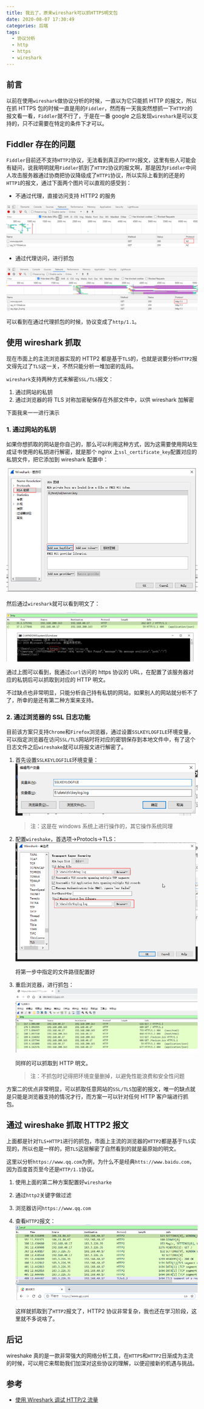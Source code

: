 ```yaml
---
title: 我云了，原来wireshark可以抓HTTPS明文包
date: 2020-08-07 17:30:49
categories: 后端
tags:
  - 协议分析
  - http
  - https
  - wireshark
---
```


## 前言

以前在使用`wireshark`做协议分析的时候，一直以为它只能抓 HTTP 的报文，所以在抓 HTTPS 包的时候一直是用的`Fiddler`，然而有一天我突然想抓一下`HTTP2`的报文看一看，`Fiddler`就不行了，于是在一番 google 之后发现`wireshark`是可以支持的，只不过需要在特定的条件下才可以。

<!--more-->

## Fiddler 存在的问题

`Fiddler`目前还不支持`HTTP2`协议，无法看到真正的`HTTP2`报文，这里有些人可能会有疑问，说我明明就用`Fiddler`抓到了`HTTP2`协议的报文啊，那是因为`Fiddler`中间人攻击服务器通过协商把协议降级成了`HTTP1`协议，所以实际上看到的还是的`HTTP1`的报文，通过下面两个图片可以直观的感受到：

- 不通过代理，直接访问支持 HTTP2 的服务

![](wireshark-capture-https/2020-08-10-10-10-24.png)

- 通过代理访问，进行抓包

![](wireshark-capture-https/2020-08-10-10-11-37.png)

可以看到在通过代理抓包的时候，协议变成了`http/1.1`。

## 使用 wireshark 抓取

现在市面上的主流浏览器实现的 HTTP2 都是基于`TLS`的，也就是说要分析`HTTP2`报文得先过了`TLS`这一关，不然只能分析一堆加密的乱码。

`wireshark`支持两种方式来解密`SSL/TLS`报文：

1. 通过网站的私钥
2. 通过浏览器的将 TLS 对称加密秘保存在外部文件中，以供 wireshark 加解密

下面我来一一进行演示

### 1. 通过网站的私钥

如果你想抓取的网站是你自己的，那么可以利用这种方式，因为这需要使用网站生成证书使用的私钥进行解密，就是那个 nginx 上`ssl_certificate_key`配置对应的私钥文件，把它添加到 wireshark 配置中：

![](wireshark-capture-https/2020-08-10-10-41-14.png)

然后通过`wireshark`就可以看到明文了：

![](wireshark-capture-https/2020-08-10-11-10-00.png)

通过上图可以看到，我通过`curl`访问的 https 协议的 URL，在配置了该服务器对应的私钥后可以抓取到对应的 HTTP 明文。

不过缺点也非常明显，只能分析自己持有私钥的网站，如果别人的网站就分析不了了，所幸的是还有第二种方案来支持。

### 2. 通过浏览器的 SSL 日志功能

目前该方案只支持`Chrome`和`Firefox`浏览器，通过设置`SSLKEYLOGFILE`环境变量，可以指定浏览器在访问`SSL/TLS`网站时将对应的密钥保存到本地文件中，有了这个日志文件之后`wireshake`就可以将报文进行解密了。

1. 首先设置`SSLKEYLOGFILE`环境变量：
   ![](wireshark-capture-https/2020-08-10-11-19-37.png)

   > 注：这是在 windows 系统上进行操作的，其它操作系统同理

2. 配置`wireshake`，首选项->Protocls->TLS：
   ![](wireshark-capture-https/2020-08-10-11-23-31.png)

   将第一步中指定的文件路径配置好

3. 重启浏览器，进行抓包：
   ![](wireshark-capture-https/2020-08-10-11-30-55.png)

   同样的可以抓取到 HTTP 明文。

   > 注：不抓包时记得把环境变量删掉，以避免性能浪费和安全性问题

方案二的优点非常明显，可以抓取任意网站的`SSL/TLS`加密的报文，唯一的缺点就是只能是浏览器支持的情况才行，而方案一可以针对任何 HTTP 客户端进行抓包。

## 通过 wireshake 抓取 HTTP2 报文

上面都是针对`TLS+HTTP1`进行的抓包，市面上主流的浏览器的`HTTP2`都是基于`TLS`实现的，所以也是一样的，把`TLS`这层解密了自然看到的就是最原始的明文。

这里以分析`https://www.qq.com`为例，为什么不是经典`htts://www.baidu.com`，因为百度首页至今还是`HTTP/1.1`协议。

1. 使用上面的第二种方案配置好`wiresharke`
2. 通过`http2`关键字做过滤
3. 浏览器访问`https://www.qq.com`
4. 查看`HTTP2`报文：
   ![](wireshark-capture-https/2020-08-10-11-47-00.png)

   这样就抓取到了`HTTP2`报文了，HTTP2 协议非常复杂，我也还在学习阶段，这里就不多说啥了。

## 后记

wireshake 真的是一款非常强大的网络分析工具，在`HTTPS`和`HTTP2`日渐成为主流的时候，可以用它来帮助我们加深对这些协议的理解，以便迎接新的机遇与挑战。

## 参考

- [使用 Wireshark 调试 HTTP/2 流量](https://imququ.com/post/http2-traffic-in-wireshark.html)
